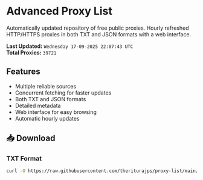 # Advanced Proxy List

Automatically updated repository of free public proxies. Hourly refreshed HTTP/HTTPS proxies in both TXT and JSON formats with a web interface.

**Last Updated:** `Wednesday 17-09-2025 22:07:43 UTC`  
**Total Proxies:** `39721`

## Features
- Multiple reliable sources
- Concurrent fetching for faster updates
- Both TXT and JSON formats
- Detailed metadata
- Web interface for easy browsing
- Automatic hourly updates

## 📥 Download

### TXT Format
```bash
curl -O https://raw.githubusercontent.com/theriturajps/proxy-list/main/proxies.txt